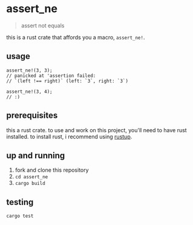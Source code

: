 # assert_ne
> assert not equals

this is a rust crate that affords you a macro, `assert_ne!`.

## usage

```
assert_ne!(3, 3);
// panicked at 'assertion failed: 
// `(left !== right)` (left: `3`, right: `3`)

assert_ne!(3, 4);
// :)
```

## prerequisites

this a rust crate. to use and work on this project, you'll
need to have rust installed. to install rust, i recommend
using [rustup].

[rustup]: https://www.rustup.rs/

## up and running

1. fork and clone this repository
2. `cd assert_ne`
3. `cargo build`

## testing

`cargo test`

